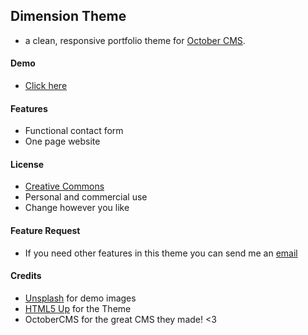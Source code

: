 ## Dimension Theme
- a clean, responsive portfolio theme for [October CMS](https://octobercms.com).

#### Demo
- [Click here](https://dimension.summixdesign.com)

#### Features
- Functional contact form
- One page website

#### License
- [Creative Commons](https://creativecommons.org/licenses/by/4.0/)
- Personal and commercial use
- Change however you like

#### Feature Request
- If you need other features in this theme you can send me an [email](mailto:chris@summixdesign.com)

#### Credits
- [Unsplash](https://unsplash.com/) for demo images
- [HTML5 Up](https://html5up.net/dimension) for the Theme
- OctoberCMS for the great CMS they made! <3